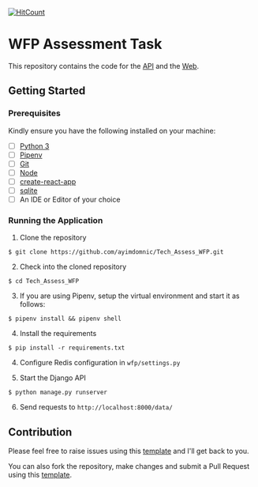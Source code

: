 [![HitCount](http://hits.dwyl.io/ayimdomnic/Tech_Assess_WFP.svg)](http://hits.dwyl.io/ayimdomnic/Tech_Assess_WFP)

# WFP Assessment Task 

This repository contains the code for the [API](https://lifeexpectancy.ayimdomnic.now.sh) and the [Web](https://wfp-client.ayimdomnic.now.sh/). 

## Getting Started

### Prerequisites

Kindly ensure you have the following installed on your machine:

- [ ] [Python 3](https://realpython.com/installing-python/)
- [ ] [Pipenv](https://pipenv.readthedocs.io/en/latest/#install-pipenv-today)
- [ ] [Git]()
- [ ] [Node]()
- [ ] [create-react-app ]()
- [ ] [sqlite]()
- [ ] An IDE or Editor of your choice

### Running the Application

1. Clone the repository
```
$ git clone https://github.com/ayimdomnic/Tech_Assess_WFP.git
```

2. Check into the cloned repository
```
$ cd Tech_Assess_WFP
```

3. If you are using Pipenv, setup the virtual environment and start it as follows:
```
$ pipenv install && pipenv shell
```

4. Install the requirements
```
$ pip install -r requirements.txt
```

4. Configure Redis configuration in `wfp/settings.py`

5. Start the Django API
```
$ python manage.py runserver
```

6. Send requests to `http://localhost:8000/data/`

## Contribution

Please feel free to raise issues using this [template](./.github/ISSUE_TEMPLATE.md) and I'll get back to you.

You can also fork the repository, make changes and submit a Pull Request using this [template](./.github/PULL_REQUEST_TEMPLATE.md).

